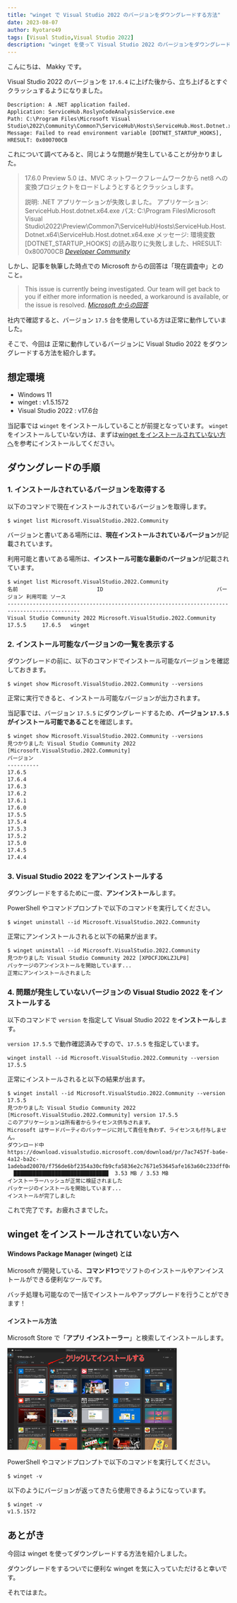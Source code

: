```yaml
---
title: "winget で Visual Studio 2022 のバージョンをダウングレードする方法"
date: 2023-08-07
author: Ryotaro49
tags: [Visual Studio,Visual Studio 2022]
description: "winget を使って Visual Studio 2022 のバージョンをダウングレードする方法を紹介します。"
---
```


こんにちは、 Makky です。

Visual Studio 2022 のバージョンを `17.6.4` に上げた後から、立ち上げるとすぐクラッシュするようになりました。

```{4}:title=イベントビューアーでのエラーログ
Description: A .NET application failed.
Application: ServiceHub.RoslynCodeAnalysisService.exe
Path: C:\Program Files\Microsoft Visual Studio\2022\Community\Common7\ServiceHub\Hosts\ServiceHub.Host.Dotnet.x64\ServiceHub.RoslynCodeAnalysisService.exe
Message: Failed to read environment variable [DOTNET_STARTUP_HOOKS], HRESULT: 0x800700CB
```

これについて調べてみると、同じような問題が発生していることが分かりました。

> 17.6.0 Preview 5.0 は、MVC ネットワークフレームワークから net8 への変換プロジェクトをロードしようとするとクラッシュします。
>
> 説明: .NET アプリケーションが失敗しました。
> アプリケーション: ServiceHub.Host.dotnet.x64.exe
> パス: C:\Program Files\Microsoft Visual Studio\2022\Preview\Common7\ServiceHub\Hosts\ServiceHub.Host.Dotnet.x64\ServiceHub.Host.dotnet.x64.exe
> メッセージ: 環境変数 [DOTNET_STARTUP_HOOKS] の読み取りに失敗しました、HRESULT: 0x800700CB
> <cite>[Developer Community](https://developercommunity.visualstudio.com/t/Failed-to-read-environment-variable-DOT/10352220?q=visual+studio+2022+Failed+to+read+environment+variable)</cite>

しかし、記事を執筆した時点での Microsoft からの回答は「現在調査中」とのこと。
> This issue is currently being investigated. Our team will get back to you if either more information is needed, a workaround is available, or the issue is resolved.
> <cite>[Microsoft からの回答](https://developercommunity.visualstudio.com/t/Failed-to-read-environment-variable-DOT/10352220#T-N10357862)</cite>

社内で確認すると、バージョン `17.5` 台を使用している方は正常に動作していました。

そこで、今回は 正常に動作しているバージョンに Visual Studio 2022 をダウングレードする方法を紹介します。

## 想定環境

- Windows 11
- winget : v1.5.1572
- Visual Studio 2022 : v17.6台

当記事では `winget` をインストールしていることが前提となっています。 `winget` をインストールしていない方は、まずは[winget をインストールされていない方へ](#winget-をインストールされていない方へ)を参考にインストールしてください。

## ダウングレードの手順

### 1. インストールされているバージョンを取得する
以下のコマンドで現在インストールされているバージョンを取得します。

```:title=インストールされているバージョンを取得
$ winget list Microsoft.VisualStudio.2022.Community
```
バージョンと書いてある場所には、**現在インストールされているバージョン**が記載されています。

利用可能と書いてある場所は、**インストール可能な最新のバージョン**が記載されています。
```{1,4}:title=バージョン取得結果
$ winget list Microsoft.VisualStudio.2022.Community
名前                         ID                                    バージョン 利用可能 ソース
---------------------------------------------------------------------------------------------
Visual Studio Community 2022 Microsoft.VisualStudio.2022.Community 17.5.5     17.6.5   winget
```
### 2. インストール可能なバージョンの一覧を表示する
ダウングレードの前に、以下のコマンドでインストール可能なバージョンを確認しておきます。

```:title=インストール可能なバージョンの一覧を表示
$ winget show Microsoft.VisualStudio.2022.Community --versions
```
正常に実行できると、インストール可能なバージョンが出力されます。

当記事では、バージョン `17.5.5` にダウングレードするため、**バージョン `17.5.5` がインストール可能であること**を確認します。
```{1,11}:title=インストール可能なバージョンの一覧表示結果
$ winget show Microsoft.VisualStudio.2022.Community --versions
見つかりました Visual Studio Community 2022 [Microsoft.VisualStudio.2022.Community]
バージョン
----------
17.6.5
17.6.4
17.6.3
17.6.2
17.6.1
17.6.0
17.5.5
17.5.4
17.5.3
17.5.2
17.5.0
17.4.5
17.4.4
```

### 3. Visual Studio 2022 をアンインストールする

ダウングレードをするために一度、**アンインストール**します。

PowerShell やコマンドプロンプトで以下のコマンドを実行してください。

```:title=アンインストール
$ winget uninstall --id Microsoft.VisualStudio.2022.Community
```

正常にアンインストールされると以下の結果が出ます。
```{1,4}:title=アンインストール結果
$ winget uninstall --id Microsoft.VisualStudio.2022.Community
見つかりました Visual Studio Community 2022 [XPDCFJDKLZJLP8]
パッケージのアンインストールを開始しています...
正常にアンインストールされました
```
### 4. 問題が発生していないバージョンの Visual Studio 2022 をインストールする

以下のコマンドで `version` を指定して Visual Studio 2022 を**インストール**します。

`version 17.5.5` で動作確認済みですので、`17.5.5` を指定しています。

```:title=インストール
winget install --id Microsoft.VisualStudio.2022.Community --version 17.5.5
```

正常にインストールされると以下の結果が出ます。

```{1,9}:title=インストール結果
$ winget install --id Microsoft.VisualStudio.2022.Community --version 17.5.5
見つかりました Visual Studio Community 2022 [Microsoft.VisualStudio.2022.Community] version 17.5.5
このアプリケーションは所有者からライセンス供与されます。
Microsoft はサードパーティのパッケージに対して責任を負わず、ライセンスも付与しません。
ダウンロード中 https://download.visualstudio.microsoft.com/download/pr/7ac7457f-ba6e-4a12-ba2c-1adebad20070/f756de6bf2354a30cfb9cfa5836e2c7671e53645afe163a60c233dff0cd15849/vs_Community.exe
  ██████████████████████████████  3.53 MB / 3.53 MB
インストーラーハッシュが正常に検証されました
パッケージのインストールを開始しています...
インストールが完了しました
```

これで完了です。お疲れさまでした。

## winget をインストールされていない方へ

#### Windows Package Manager (winget) とは

Microsoft が開発している、**コマンド1つ**でソフトのインストールやアンインストールができる便利なツールです。

バッチ処理も可能なので一括でインストールやアップグレードを行うことができます！

#### インストール方法

Microsoft Store で「**アプリ インストーラー**」と検索してインストールします。

![Microsoft Store で「アプリ インストーラー」を検索](images/001.png "Microsoft Store で「アプリ インストーラー」を検索")

PowerShell やコマンドプロンプトで以下のコマンドを実行してください。
```:title=動作確認としてバージョンを出力する
$ winget -v
```
以下のようにバージョンが返ってきたら使用できるようになっています。
```{2}:title=出力結果
$ winget -v
v1.5.1572
```

## あとがき

今回は winget を使ってダウングレードする方法を紹介しました。

ダウングレードをするついでに便利な winget を気に入っていただけると幸いです。

それではまた。
